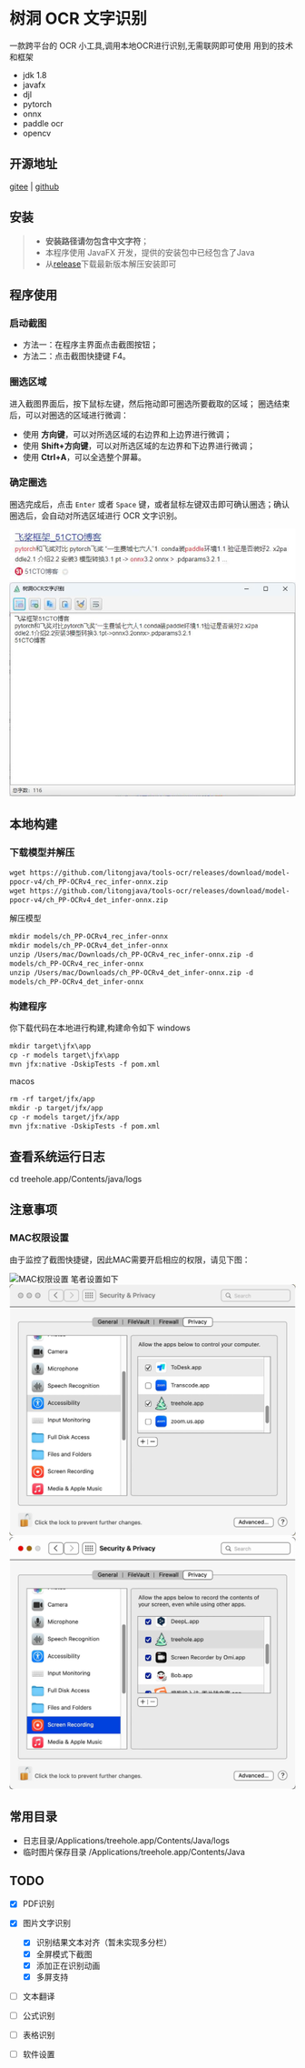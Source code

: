 # 树洞 OCR 文字识别
一款跨平台的 OCR 小工具,调用本地OCR进行识别,无需联网即可使用
用到的技术和框架
- jdk 1.8
- javafx
- djl
- pytorch
- onnx
- paddle ocr
- opencv

## 开源地址
[gitee](https://gitee.com/ppnt/tools-ocr) | [github](https://github.com/litongjava/tools-ocr)
## 安装
> - **安装路径请勿包含中文字符**；
> - 本程序使用 JavaFX 开发，提供的安装包中已经包含了Java
> - 从[release](https://github.com/litongjava/tools-ocr/releases/)下载最新版本解压安装即可


## 程序使用
### 启动截图
- 方法一：在程序主界面点击截图按钮；
- 方法二：点击截图快捷键 F4。

### 圈选区域
进入截图界面后，按下鼠标左键，然后拖动即可圈选所要截取的区域；
圈选结束后，可以对圈选的区域进行微调：
- 使用 **方向键**，可以对所选区域的右边界和上边界进行微调；
- 使用 **Shift+方向键**，可以对所选区域的左边界和下边界进行微调；
- 使用 **Ctrl+A**，可以全选整个屏幕。

### 确定圈选
圈选完成后，点击 `Enter` 或者 `Space` 键，或者鼠标左键双击即可确认圈选；确认圈选后，会自动对所选区域进行 OCR 文字识别。

![](readme_files/3.jpg)
![](readme_files/4.jpg)

## 本地构建
### 下载模型并解压
```
wget https://github.com/litongjava/tools-ocr/releases/download/model-ppocr-v4/ch_PP-OCRv4_rec_infer-onnx.zip
wget https://github.com/litongjava/tools-ocr/releases/download/model-ppocr-v4/ch_PP-OCRv4_det_infer-onnx.zip
```
解压模型
```
mkdir models/ch_PP-OCRv4_rec_infer-onnx
mkdir models/ch_PP-OCRv4_det_infer-onnx
unzip /Users/mac/Downloads/ch_PP-OCRv4_rec_infer-onnx.zip -d models/ch_PP-OCRv4_rec_infer-onnx
unzip /Users/mac/Downloads/ch_PP-OCRv4_det_infer-onnx.zip -d models/ch_PP-OCRv4_det_infer-onnx
```

### 构建程序
你下载代码在本地进行构建,构建命令如下
windows
```
mkdir target\jfx\app
cp -r models target\jfx\app
mvn jfx:native -DskipTests -f pom.xml
```

macos
```shell script
rm -rf target/jfx/app
mkdir -p target/jfx/app
cp -r models target/jfx/app
mvn jfx:native -DskipTests -f pom.xml
```

## 查看系统运行日志
cd treehole.app/Contents/java/logs
## 注意事项
### MAC权限设置
由于监控了截图快捷键，因此MAC需要开启相应的权限，请见下图：

![MAC权限设置](http://img.ifish.fun/Fo31NZQIhPNF6m7gOorRGDuKvaZ_)
笔者设置如下
![1](readme_files/1.jpg)
![2](readme_files/2.jpg)

## 常用目录
- 日志目录/Applications/treehole.app/Contents/Java/logs
- 临时图片保存目录 /Applications/treehole.app/Contents/Java
## TODO
- [x] PDF识别
- [x] 图片文字识别
  - [x] 识别结果文本对齐（暂未实现多分栏）
  - [x] 全屏模式下截图
  - [x] 添加正在识别动画
  - [x] 多屏支持
- [ ] 文本翻译
- [ ] 公式识别
- [ ] 表格识别
- [ ] 软件设置

